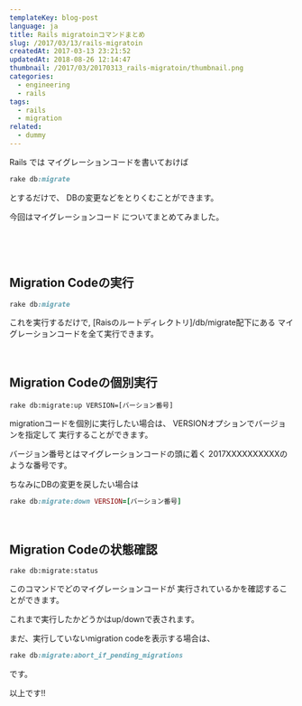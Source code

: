 ```yaml
---
templateKey: blog-post
language: ja
title: Rails migratoinコマンドまとめ
slug: /2017/03/13/rails-migratoin
createdAt: 2017-03-13 23:21:52
updatedAt: 2018-08-26 12:14:47
thumbnail: /2017/03/20170313_rails-migratoin/thumbnail.png
categories:
  - engineering
  - rails
tags:
  - rails
  - migration
related:
  - dummy
---
```


Rails では
マイグレーションコードを書いておけば
```ruby
rake db:migrate
```
とするだけで、
DBの変更などをとりくむことができます。

今回はマイグレーションコード
についてまとめてみました。

&nbsp;
<div class="adsense"></div>
&nbsp;
<h2 class="chapter">Migration Codeの実行</h2>

```ruby
rake db:migrate
```
これを実行するだけで,
[Raisのルートディレクトリ]/db/migrate配下にある
マイグレーションコードを全て実行できます。

&nbsp;
<h2 class="chapter">Migration Codeの個別実行</h2>


```
rake db:migrate:up VERSION=[バーション番号]
```
migrationコードを個別に実行したい場合は、
VERSIONオプションでバージョンを指定して
実行することができます。

バージョン番号とはマイグレーションコードの頭に着く
2017XXXXXXXXXXのような番号です。

ちなみにDBの変更を戻したい場合は
```ruby
rake db:migrate:down VERSION=[バーション番号]
```
&nbsp;
&nbsp;
<h2 class="chapter">Migration Codeの状態確認</h2>


```
rake db:migrate:status
```
このコマンドでどのマイグレーションコードが
実行されているかを確認することができます。

これまで実行したかどうかはup/downで表されます。

まだ、実行していないmigration codeを表示する場合は、
```ruby
rake db:migrate:abort_if_pending_migrations
```
です。


以上です!!

